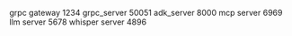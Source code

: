 grpc gateway 1234
grpc_server 50051
adk_server 8000
mcp server 6969
llm server 5678
whisper server 4896